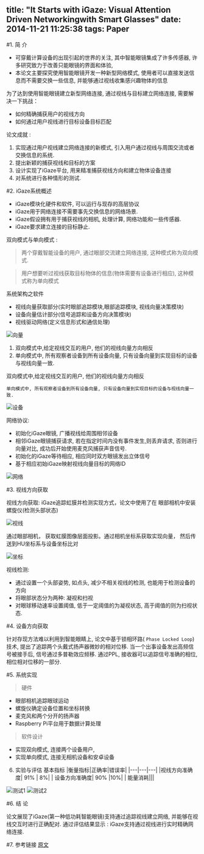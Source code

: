 title: "It Starts with iGaze: Visual Attention Driven Networkingwith Smart Glasses"
date: 2014-11-21 11:25:38
tags: Paper
---

#1. 简  介

- 可穿戴计算设备的出现引起的世界的关注, 其中智能眼镜集成了许多传感器,  许多研究致力于改善只能眼镜的界面和体验, 
- 本论文主要探究使用智能眼镜开发一种新型网络模式,  使用者可以直接发送信息而不需要交换一些信息, 并能够通过视线收集感兴趣物体的信息


为了达到使用智能眼镜建立新型网络连接, 通过视线与目标建立网络连接, 需要解决一下挑战：

- 如何精确捕获用户的视线方向
- 如何通过用户视线进行目标设备目标匹配

<!--more-->

论文成就 :

1. 实现通过用户视线建立网络连接的新模式, 引入用户通过视线与周围交流或者交换信息的系统.
2. 提出新颖的捕获视线和目标的方案
3. 设计实现了iGaze平台, 用来精准捕获视线方向和建立物体设备连接
4. 对系统进行各种情形的测试.


#2. iGaze系统概述

- iGaze模块化硬件和软件, 可以运行与现存的高层协议
- iGaze用于网络连接不需要事先交换信息的网络场景.
- iGaze假设拥有用于捕获视线的相机, 处理计算, 网络功能和一些传感器.
- iGaze要求建立连接的目标静止. 


双向模式与单向模式 :

> 两个穿戴智能设备的用户, 通过眼部交流建立网络连接, 这种模式称为双向模式.


> 用户想要听过视线获取目标物体的信息(物体需要有设备进行相应), 这种模式称为单向模式


系统架构之软件

- 视线向量获取部分(实时眼部追踪模块,眼部追踪模块, 视线向量决策模块)
- 设备向量估计部分(信号追踪和设备方向决策模块)
- 视线驱动网络(定义信息形式和通信处理)


![向量](http://byson.img42.wal8.com/img42/434369_20140909170142/14164911962.png)

1. 双向模式中,给定视线交互的用户, 他们的视线向量方向相反
2. 单向模式中, 所有观察者设备到所有设备向量, 只有设备向量到实现目标的设备与视线向量一致.

双向模式中,给定视线交互的用户, 他们的视线向量方向相反

    单向模式中, 所有观察者设备到所有设备向量, 只有设备向量到实现目标的设备与视线向量一致.
    
![设备](http://byson.img42.wal8.com/img42/434369_20140909170142/14164911969.png)    


网络协议:

- 初始化iGaze眼镜, 广播视线给周围相邻设备
- 相邻iGaze眼镜捕获请求, 若在指定时间内没有事件发生,则丢弃请求, 否则进行向量对比,  成功后开始使用麦克风捕获声音信号.
- 初始化的iGaze等待相应, 相应同时双方眼镜发出立体信号
- 基于相应初始iGaze映射视线向量目标的网络ID


![网络](http://byson.img42.wal8.com/img42/434369_20140909170142/141649119746.png)


#3. 视线方向获取

视线方向获取:
iGaze追踪虹膜并检测实现方式，论文中使用了在 眼部相机中安装螺旋仪(检测头部状态)

![视线](http://byson.img42.wal8.com/img42/434369_20140909170142/141649119806.png)

通过眼部相机， 获取虹膜图像层面投影。通过相机坐标系获取实现向量， 然后传送到HU坐标系与设备坐标比对

![坐标](http://byson.img42.wal8.com/img42/434369_20140909170142/141649119857.png)

视线检测:

- 通过设置一个头部姿势, 如点头, 减少不相关视线的检测, 也能用于检测设备的方向
- 将眼部状态分为两种: 凝视和扫视
- 对眼球移动速率设置阈值, 低于一定阈值的为凝视状态, 高于阈值的则为扫视状态.


#4. 设备方向获取

针对存现方法难以利用到智能眼睛上, 论文中基于锁相环路( `Phase Locked Loop`)技术, 提出了追踪两个头戴式扬声器微妙的相对位移.
当一个出事设备发出高频信号被接手后, 信号通过多普勒效应频移. 通过PPL, 接收器可以追踪信号准确的相位, 相位相对位移的一部分.


#5. 系统实现

> 硬件

- 眼部相机追踪眼球运动
- 螺旋仪确定设备位置和坐标转换
- 麦克风和两个分开的扬声器
- Raspberry Pi平台用于数据计算处理
> 软件设计

- 实现双向模式, 连接两个设备用户,
- 实现单向模式, 连接无相机设备和安卓设备

6. 实验与评估
基本指标
|衡量指标|正确率|错误率|
|---|---|---|
|视线方向准确度| 91% | 8%|
| 设备方向准确度| 90%  |10%|
| 能量消耗|||


![测试1](http://byson.img42.wal8.com/img42/434369_20140909170142/14164911996.png)
![测试2](http://byson.img42.wal8.com/img42/434369_20140909170142/141649120061.png)


#6. 结  论

论文展现了iGaze(第一种低功耗智能眼镜)支持通过追踪视线建立网络, 并能够在视线交互时进行正确配对.
通过评估结果显示 : iGaze支持通过视线进行实时精确网络连接.


#7. 参考链接
[原文](http://www.cs.iit.edu/~xli/paper/Conf/iGaze-mobi14.pdf)
